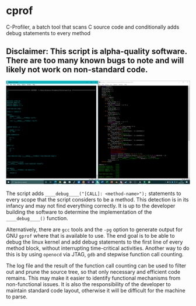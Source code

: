 # cprof
C-Profiler, a batch tool that scans C source code and conditionally adds debug statements to every method

## Disclaimer: This script is alpha-quality software. There are too many known bugs to note and will likely not work on non-standard code.

![Image of cprof](https://github.com/TheMindVirus/cprof/blob/main/cprof.png)

The script adds `____debug____("[CALL]: <method-name>");` statements to every scope that the script considers to be a method.
This detection is in its infancy and may not find everything correctly.
It is up to the developer building the software to determine the implementation of the `____debug____()` function.

Alternatively, there are `gcc` tools and the `-pg` option to generate output for GNU `gprof` where that is available to use.
The end goal is to be able to debug the linux kernel and add debug statements to the first line of every method block,
without interrupting time-critical activities. Another way to do this is by using `openocd` via JTAG, `gdb` and stepwise function call counting.

The log file and the result of the function call counting can be used to filter out and prune the source tree,
so that only necessary and efficient code remains. This may make it easier to identify functional mechanisms from non-functional issues.
It is also the responsibility of the developer to maintain standard code layout, otherwise it will be difficult for the machine to parse.
